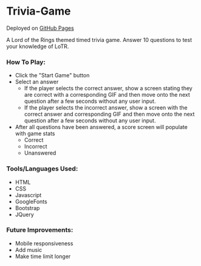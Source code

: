 # Trivia-Game

Deployed on [GitHub Pages](https://pamelatholan.github.io/Trivia-Game/)

A Lord of the Rings themed timed trivia game.  Answer 10 questions to test your knowledge of LoTR.

### How To Play:
* Click the "Start Game" button
* Select an answer
    * If the player selects the correct answer, show a screen stating they are correct with a corresponding GIF and then move onto the next question after a few seconds without any user input.
    * If the player selects the incorrect answer, show a screen with the correct answer and corresponding GIF and then move onto the next question after a few seconds without any user input.
* After all questions have been answered, a score screen will populate with game stats
    * Correct
    * Incorrect
    * Unanswered

### Tools/Languages Used:
* HTML
* CSS
* Javascript
* GoogleFonts
* Bootstrap
* JQuery

### Future Improvements:
* Mobile responsiveness
* Add music
* Make time limit longer
